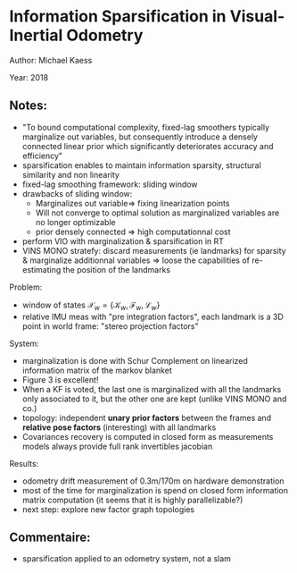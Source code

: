 # Information Sparsification in Visual-Inertial Odometry

Author: Michael Kaess

Year: 2018

Notes:
---

* "To bound computational complexity, fixed-lag
smoothers typically marginalize out variables, but consequently
introduce a densely connected linear prior which significantly
deteriorates accuracy and efficiency"
* sparsification enables to maintain information sparsity, structural similarity and non linearity
* fixed-lag smoothing framework: sliding window
* drawbacks of sliding window:
    * Marginalizes out variable=> fixing linearization points
    * Will not converge to optimal solution as marginalized variables are no longer optimizable
    * prior densely connected => high computationnal cost
* perform VIO with marginalization & sparsification in RT
* VINS MONO stratefy: discard measurements (ie landmarks) for sparsity & marginalize additionnal variables => loose the capabilities of re-estimating the position of the landmarks

Problem:
* window of states $\mathcal{X}_w = \{ \mathcal{K}_w, \mathcal{F}_w, \mathcal{L}_w \}$
* relative IMU meas with "pre integration factors", each landmark is a 3D point in world frame: "stereo projection factors"

System:
* marginalization is done with Schur Complement on linearized information matrix of the markov blanket
* Figure 3 is excellent!
* When a KF is voted, the last one is marginalized with all the landmarks only associated to it, but the other one are kept (unlike VINS MONO and co.)
* topology: independent **unary prior factors** between the frames and **relative pose factors** (interesting) with all landmarks
* Covariances recovery is computed in closed form as measurements models always provide full rank invertibles jacobian

Results:
* odometry drift measurement of 0.3m/170m on hardware demonstration
* most of the time for marginalization is spend on closed form information matrix computation (it seems that it is highly parallelizable?)
* next step: explore new factor graph topologies


Commentaire:
---
* sparsification applied to an odometry system, not a slam
